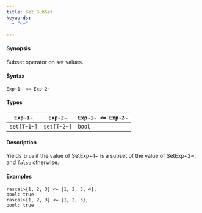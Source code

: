 ```yaml
---
title: Set SubSet
keywords:
  - "<="

---
```


#### Synopsis

Subset operator on set values.

#### Syntax

`Exp~1~ <= Exp~2~`

#### Types


| `Exp~1~`    |  `Exp~2~`    | `Exp~1~ <= Exp~2~`   |
| --- | --- | --- |
| `set[T~1~]` |  `set[T~2~]` | `bool`                 |


#### Description

Yields `true` if the value of SetExp~1~ is a subset of the value of SetExp~2~, and `false` otherwise.

#### Examples


```rascal-shell 
rascal>{1, 2, 3} <= {1, 2, 3, 4};
bool: true
rascal>{1, 2, 3} <= {1, 2, 3};
bool: true
```


